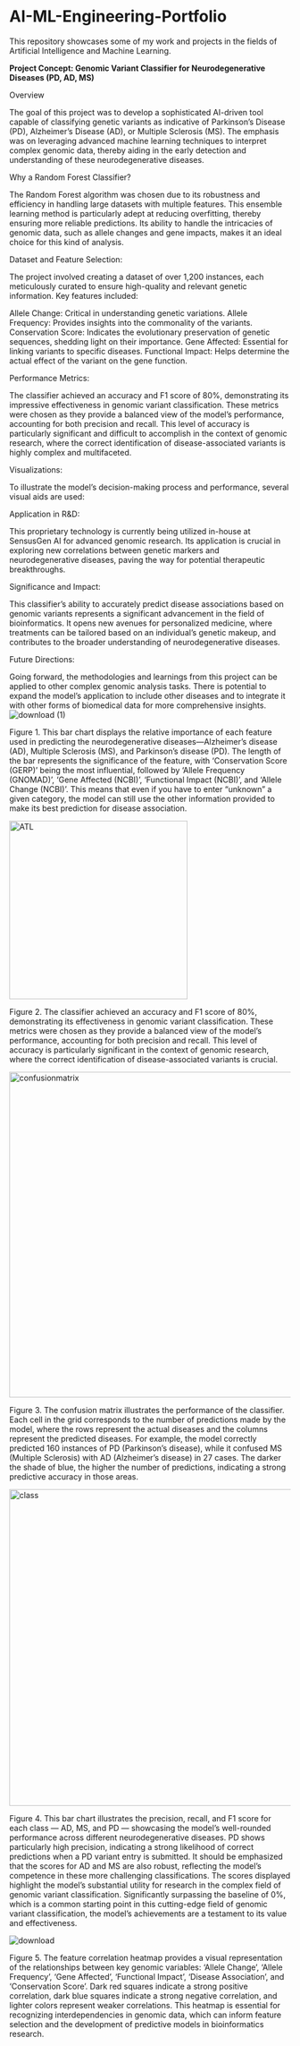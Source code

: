 # AI-ML-Engineering-Portfolio
This repository showcases some of my work and projects in the fields of Artificial Intelligence and Machine Learning.

**Project Concept: Genomic Variant Classifier for Neurodegenerative Diseases (PD, AD, MS)**

Overview

The goal of this project was to develop a sophisticated AI-driven tool capable of classifying genetic variants as indicative of Parkinson’s Disease (PD), Alzheimer’s Disease (AD), or Multiple Sclerosis (MS). The emphasis was on leveraging advanced machine learning techniques to interpret complex genomic data, thereby aiding in the early detection and understanding of these neurodegenerative diseases. 

Why a Random Forest Classifier? 

The Random Forest algorithm was chosen due to its robustness and efficiency in handling large datasets with multiple features. This ensemble learning method is particularly adept at reducing overfitting, thereby ensuring more reliable predictions. Its ability to handle the intricacies of genomic data, such as allele changes and gene impacts, makes it an ideal choice for this kind of analysis. 

Dataset and Feature Selection:

The project involved creating a dataset of over 1,200 instances, each meticulously curated to ensure high-quality and relevant genetic information. Key features included: 

Allele Change: Critical in understanding genetic variations. 
Allele Frequency: Provides insights into the commonality of the variants. 
Conservation Score: Indicates the evolutionary preservation of genetic sequences, shedding light on their importance. 
Gene Affected: Essential for linking variants to specific diseases. 
Functional Impact: Helps determine the actual effect of the variant on the gene function. 

Performance Metrics: 

The classifier achieved an accuracy and F1 score of 80%, demonstrating its impressive effectiveness in genomic variant classification. These metrics were chosen as they provide a balanced view of the model’s performance, accounting for both precision and recall. This level of accuracy is particularly significant and difficult to accomplish in the context of genomic research, where the correct identification of disease-associated variants is highly complex and multifaceted. 

Visualizations: 

To illustrate the model’s decision-making process and performance, several visual aids are used: 

Application in R&D: 

This proprietary technology is currently being utilized in-house at SensusGen AI for advanced genomic research. Its application is crucial in exploring new correlations between genetic markers and neurodegenerative diseases, paving the way for potential therapeutic breakthroughs. 


Significance and Impact: 

This classifier’s ability to accurately predict disease associations based on genomic variants represents a significant advancement in the field of bioinformatics. It opens new avenues for personalized medicine, where treatments can be tailored based on an individual’s genetic makeup, and contributes to the broader understanding of neurodegenerative diseases. 

Future Directions: 

Going forward, the methodologies and learnings from this project can be applied to other complex genomic analysis tasks. There is potential to expand the model’s application to include other diseases and to integrate it with other forms of biomedical data for more comprehensive insights.  ![download (1)](https://github.com/andrewalbertand/AI-ML-Engineering-Portfolio/assets/71141011/451c4b91-d09b-4117-9288-ded591ad3714)

Figure 1. This bar chart displays the relative importance of each feature used in predicting the neurodegenerative diseases—Alzheimer’s disease (AD), Multiple Sclerosis (MS), and Parkinson’s disease (PD). The length of the bar represents the significance of the feature, with ‘Conservation Score (GERP)’ being the most influential, followed by ‘Allele Frequency (GNOMAD)’, ‘Gene Affected (NCBI)’, ‘Functional Impact (NCBI)’, and ‘Allele Change (NCBI)’. This means that even if you have to enter “unknown” a given category, the model can still use the other information provided to make its best prediction for disease association.

<img width="319" alt="ATL" src="https://github.com/andrewalbertand/AI-ML-Engineering-Portfolio/assets/71141011/5cc200d6-28f1-451a-8a12-3dd9a90acefe">

Figure 2. The classifier achieved an accuracy and F1 score of 80%, demonstrating its effectiveness in genomic variant classification. These metrics were chosen as they provide a balanced view of the model’s performance, accounting for both precision and recall. This level of accuracy is particularly significant in the context of genomic research, where the correct identification of disease-associated variants is crucial. 

<img width="582" alt="confusionmatrix" src="https://github.com/andrewalbertand/AI-ML-Engineering-Portfolio/assets/71141011/d3126f69-594f-48b1-b2d9-761b47dac473">

Figure 3. The confusion matrix illustrates the performance of the classifier. Each cell in the grid corresponds to the number of predictions made by the model, where the rows represent the actual diseases and the columns represent the predicted diseases. For example, the model correctly predicted 160 instances of PD (Parkinson’s disease), while it confused MS (Multiple Sclerosis) with AD (Alzheimer’s disease) in 27 cases. The darker the shade of blue, the higher the number of predictions, indicating a strong predictive accuracy in those areas. 

<img width="566" alt="class" src="https://github.com/andrewalbertand/AI-ML-Engineering-Portfolio/assets/71141011/58a0d87f-5d3b-4d32-95fc-74a8c8b171d3">

Figure 4. This bar chart illustrates the precision, recall, and F1 score for each class — AD, MS, and PD — showcasing the model’s well-rounded performance across different neurodegenerative diseases. PD shows particularly high precision, indicating a strong likelihood of correct predictions when a PD variant entry is submitted. It should be emphasized that the scores for AD and MS are also robust, reflecting the model’s competence in these more challenging classifications. The scores displayed highlight the model’s substantial utility for research in the complex field of genomic variant classification. Significantly surpassing the baseline of 0%, which is a common starting point in this cutting-edge field of genomic variant classification, the model’s achievements are a testament to its value and effectiveness.

![download](https://github.com/andrewalbertand/AI-ML-Engineering-Portfolio/assets/71141011/3c87d808-4dbd-466a-865f-83fbefba191f)

Figure 5. The feature correlation heatmap provides a visual representation of the relationships between key genomic variables: ‘Allele Change’, ‘Allele Frequency’, ‘Gene Affected’, ‘Functional Impact’, ‘Disease Association’, and ‘Conservation Score’. Dark red squares indicate a strong positive correlation, dark blue squares indicate a strong negative correlation, and lighter colors represent weaker correlations. This heatmap is essential for recognizing interdependencies in genomic data, which can inform feature selection and the development of predictive models in bioinformatics research. 
